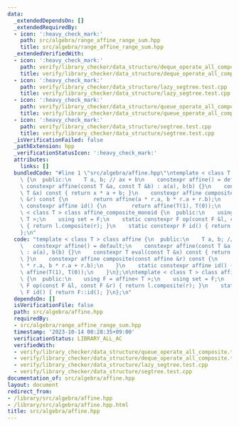 ```yaml
---
data:
  _extendedDependsOn: []
  _extendedRequiredBy:
  - icon: ':heavy_check_mark:'
    path: src/algebra/range_affine_range_sum.hpp
    title: src/algebra/range_affine_range_sum.hpp
  _extendedVerifiedWith:
  - icon: ':heavy_check_mark:'
    path: verify/library_checker/data_structure/deque_operate_all_composite.test.cpp
    title: verify/library_checker/data_structure/deque_operate_all_composite.test.cpp
  - icon: ':heavy_check_mark:'
    path: verify/library_checker/data_structure/lazy_segtree.test.cpp
    title: verify/library_checker/data_structure/lazy_segtree.test.cpp
  - icon: ':heavy_check_mark:'
    path: verify/library_checker/data_structure/queue_operate_all_composite.test.cpp
    title: verify/library_checker/data_structure/queue_operate_all_composite.test.cpp
  - icon: ':heavy_check_mark:'
    path: verify/library_checker/data_structure/segtree.test.cpp
    title: verify/library_checker/data_structure/segtree.test.cpp
  _isVerificationFailed: false
  _pathExtension: hpp
  _verificationStatusIcon: ':heavy_check_mark:'
  attributes:
    links: []
  bundledCode: "#line 1 \"src/algebra/affine.hpp\"\ntemplate < class T > class affine\
    \ {\n  public:\n    T a, b; // ax + b\n    constexpr affine() = default;\n   \
    \ constexpr affine(const T &a, const T &b) : a(a), b(b) {}\n    constexpr T eval(const\
    \ T &x) const { return x * a + b; }\n    constexpr affine composite(const affine\
    \ &r) const {\n        return affine(a * r.a, b * r.a + r.b);\n    }\n    static\
    \ constexpr affine id() {\n        return affine(T(1), T(0));\n    }\n};\n\ntemplate\
    \ < class T > class affine_composite_monoid {\n  public:\n    using F = affine<\
    \ T >;\n    using set = F;\n    static constexpr F op(const F &l, const F &r)\
    \ { return l.composite(r); }\n    static constexpr F id() { return F::id(); }\n\
    };\n"
  code: "template < class T > class affine {\n  public:\n    T a, b; // ax + b\n \
    \   constexpr affine() = default;\n    constexpr affine(const T &a, const T &b)\
    \ : a(a), b(b) {}\n    constexpr T eval(const T &x) const { return x * a + b;\
    \ }\n    constexpr affine composite(const affine &r) const {\n        return affine(a\
    \ * r.a, b * r.a + r.b);\n    }\n    static constexpr affine id() {\n        return\
    \ affine(T(1), T(0));\n    }\n};\n\ntemplate < class T > class affine_composite_monoid\
    \ {\n  public:\n    using F = affine< T >;\n    using set = F;\n    static constexpr\
    \ F op(const F &l, const F &r) { return l.composite(r); }\n    static constexpr\
    \ F id() { return F::id(); }\n};\n"
  dependsOn: []
  isVerificationFile: false
  path: src/algebra/affine.hpp
  requiredBy:
  - src/algebra/range_affine_range_sum.hpp
  timestamp: '2023-10-14 00:28:35+09:00'
  verificationStatus: LIBRARY_ALL_AC
  verifiedWith:
  - verify/library_checker/data_structure/queue_operate_all_composite.test.cpp
  - verify/library_checker/data_structure/deque_operate_all_composite.test.cpp
  - verify/library_checker/data_structure/lazy_segtree.test.cpp
  - verify/library_checker/data_structure/segtree.test.cpp
documentation_of: src/algebra/affine.hpp
layout: document
redirect_from:
- /library/src/algebra/affine.hpp
- /library/src/algebra/affine.hpp.html
title: src/algebra/affine.hpp
---
```

